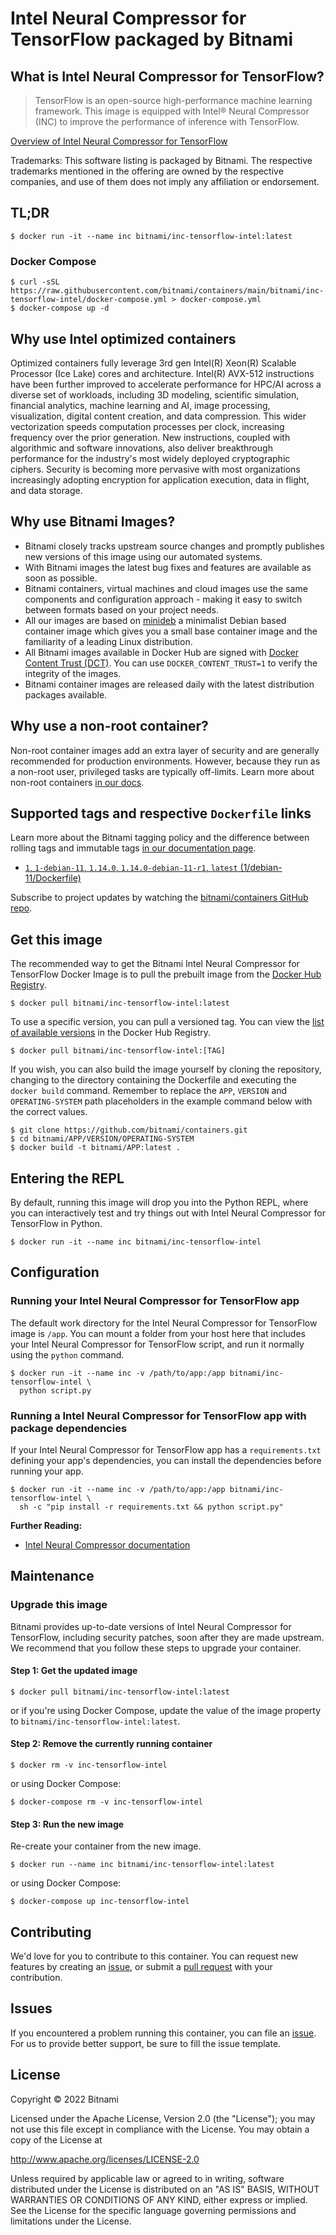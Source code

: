 # Intel Neural Compressor for TensorFlow packaged by Bitnami

## What is Intel Neural Compressor for TensorFlow?

> TensorFlow is an open-source high-performance machine learning framework. This image is equipped with Intel&reg; Neural Compressor (INC) to improve the performance of inference with TensorFlow.

[Overview of Intel Neural Compressor for TensorFlow](https://github.com/intel/neural-compressor/)

Trademarks: This software listing is packaged by Bitnami. The respective trademarks mentioned in the offering are owned by the respective companies, and use of them does not imply any affiliation or endorsement.

## TL;DR

```console
$ docker run -it --name inc bitnami/inc-tensorflow-intel:latest
```

### Docker Compose

```console
$ curl -sSL https://raw.githubusercontent.com/bitnami/containers/main/bitnami/inc-tensorflow-intel/docker-compose.yml > docker-compose.yml
$ docker-compose up -d
```
## Why use Intel optimized containers

Optimized containers fully leverage 3rd gen Intel(R) Xeon(R) Scalable Processor (Ice Lake) cores and architecture. Intel(R) AVX-512 instructions have been further improved to accelerate performance for HPC/AI across a diverse set of workloads, including 3D modeling, scientific simulation, financial analytics, machine learning and AI, image processing, visualization, digital content creation, and data compression. This wider vectorization speeds computation processes per clock, increasing frequency over the prior generation. New instructions, coupled with algorithmic and software innovations, also deliver breakthrough performance for the industry's most widely deployed cryptographic ciphers. Security is becoming more pervasive with most organizations increasingly adopting encryption for application execution, data in flight, and data storage.

## Why use Bitnami Images?

* Bitnami closely tracks upstream source changes and promptly publishes new versions of this image using our automated systems.
* With Bitnami images the latest bug fixes and features are available as soon as possible.
* Bitnami containers, virtual machines and cloud images use the same components and configuration approach - making it easy to switch between formats based on your project needs.
* All our images are based on [minideb](https://github.com/bitnami/minideb) a minimalist Debian based container image which gives you a small base container image and the familiarity of a leading Linux distribution.
* All Bitnami images available in Docker Hub are signed with [Docker Content Trust (DCT)](https://docs.docker.com/engine/security/trust/content_trust/). You can use `DOCKER_CONTENT_TRUST=1` to verify the integrity of the images.
* Bitnami container images are released daily with the latest distribution packages available.

## Why use a non-root container?

Non-root container images add an extra layer of security and are generally recommended for production environments. However, because they run as a non-root user, privileged tasks are typically off-limits. Learn more about non-root containers [in our docs](https://docs.bitnami.com/tutorials/work-with-non-root-containers/).

## Supported tags and respective `Dockerfile` links

Learn more about the Bitnami tagging policy and the difference between rolling tags and immutable tags [in our documentation page](https://docs.bitnami.com/tutorials/understand-rolling-tags-containers/).


* [`1`, `1-debian-11`, `1.14.0`, `1.14.0-debian-11-r1`, `latest` (1/debian-11/Dockerfile)](https://github.com/bitnami/containers/blob/main/bitnami/inc-tensorflow-intel/1/debian-11/Dockerfile)

Subscribe to project updates by watching the [bitnami/containers GitHub repo](https://github.com/bitnami/containers).

## Get this image

The recommended way to get the Bitnami Intel Neural Compressor for TensorFlow Docker Image is to pull the prebuilt image from the [Docker Hub Registry](https://hub.docker.com/r/bitnami/inc-tensorflow-intel).

```console
$ docker pull bitnami/inc-tensorflow-intel:latest
```

To use a specific version, you can pull a versioned tag. You can view the [list of available versions](https://hub.docker.com/r/bitnami/inc-tensorflow-intel/tags/) in the Docker Hub Registry.

```console
$ docker pull bitnami/inc-tensorflow-intel:[TAG]
```

If you wish, you can also build the image yourself by cloning the repository, changing to the directory containing the Dockerfile and executing the `docker build` command. Remember to replace the `APP`, `VERSION` and `OPERATING-SYSTEM` path placeholders in the example command below with the correct values.

```console
$ git clone https://github.com/bitnami/containers.git
$ cd bitnami/APP/VERSION/OPERATING-SYSTEM
$ docker build -t bitnami/APP:latest .
```

## Entering the REPL

By default, running this image will drop you into the Python REPL, where you can interactively test and try things out with Intel Neural Compressor for TensorFlow in Python.

```console
$ docker run -it --name inc bitnami/inc-tensorflow-intel
```

## Configuration

### Running your Intel Neural Compressor for TensorFlow app

The default work directory for the Intel Neural Compressor for TensorFlow image is `/app`. You can mount a folder from your host here that includes your Intel Neural Compressor for TensorFlow script, and run it normally using the `python` command.

```console
$ docker run -it --name inc -v /path/to/app:/app bitnami/inc-tensorflow-intel \
  python script.py
```

### Running a Intel Neural Compressor for TensorFlow app with package dependencies

If your Intel Neural Compressor for TensorFlow app has a `requirements.txt` defining your app's dependencies, you can install the dependencies before running your app.

```console
$ docker run -it --name inc -v /path/to/app:/app bitnami/inc-tensorflow-intel \
  sh -c "pip install -r requirements.txt && python script.py"
```

**Further Reading:**

  - [Intel Neural Compressor documentation](https://github.com/intel/neural-compressor/docs/stable/index.html)

## Maintenance

### Upgrade this image

Bitnami provides up-to-date versions of Intel Neural Compressor for TensorFlow, including security patches, soon after they are made upstream. We recommend that you follow these steps to upgrade your container.

#### Step 1: Get the updated image

```console
$ docker pull bitnami/inc-tensorflow-intel:latest
```

or if you're using Docker Compose, update the value of the image property to `bitnami/inc-tensorflow-intel:latest`.

#### Step 2: Remove the currently running container

```console
$ docker rm -v inc-tensorflow-intel
```

or using Docker Compose:

```console
$ docker-compose rm -v inc-tensorflow-intel
```

#### Step 3: Run the new image

Re-create your container from the new image.

```console
$ docker run --name inc bitnami/inc-tensorflow-intel:latest
```

or using Docker Compose:

```console
$ docker-compose up inc-tensorflow-intel
```

## Contributing

We'd love for you to contribute to this container. You can request new features by creating an [issue](https://github.com/bitnami/containers/issues), or submit a [pull request](https://github.com/bitnami/containers/pulls) with your contribution.

## Issues

If you encountered a problem running this container, you can file an [issue](https://github.com/bitnami/containers/issues/new/choose). For us to provide better support, be sure to fill the issue template.

## License

Copyright &copy; 2022 Bitnami

Licensed under the Apache License, Version 2.0 (the "License");
you may not use this file except in compliance with the License.
You may obtain a copy of the License at

  <http://www.apache.org/licenses/LICENSE-2.0>

Unless required by applicable law or agreed to in writing, software
distributed under the License is distributed on an "AS IS" BASIS,
WITHOUT WARRANTIES OR CONDITIONS OF ANY KIND, either express or implied.
See the License for the specific language governing permissions and
limitations under the License.
